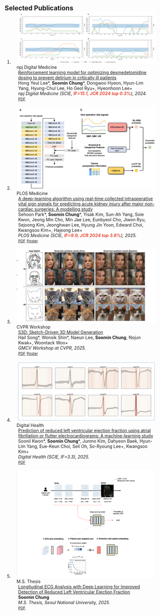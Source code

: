 <h2 id="publications" style="margin: 2px 0px -15px;">Selected Publications</h2>

<div class="publications">
<ol class="bibliography">

<li>
<div class="pub-row">
  <div class="col-sm-3 abbr" style="position: relative;padding-right: 15px;padding-left: 15px;">
    <img src="assets/img/AID.png" class="teaser img-fluid z-depth-1">
    <abbr class="badge">npj Digital Medicine</abbr>
  </div>
  <div class="col-sm-9" style="position: relative;padding-right: 15px;padding-left: 20px;">
    <div class="title"><a href="https://www.nature.com/articles/s41746-024-01335-x">Reinforcement learning model for optimizing dexmedetomidine dosing to prevent delirium in critically ill patients</a></div>
    <div class="author"> Hong Yeul Lee*, <strong>Soomin Chung</strong>*, Dongwoo Hyeon, Hyun-Lim Yang, Hyung-Chul Lee, Ho Geol Ryu+, Hyeonhoon Lee+</div>
    <div class="periodical"><em>npj Digital Medicine (SCIE, <strong><i style="color:#e74d3c">IF=15.1, JCR 2024 top 0.3%</i></strong>), 2024.</em></div>
    <div class="links">
      <a href="assets/files/npj_RL.pdf" class="btn btn-sm z-depth-0" role="button" target="_blank" style="font-size:12px;">PDF</a>
    </div>            
  </div>
</div>
</li> 
<!-- <i style="color:#0b63ce">(co-first)</i>이거색예뻤는데 -->
<br>

<li>
<div class="pub-row">
  <div class="col-sm-3 abbr" style="position: relative;padding-right: 15px;padding-left: 15px;">
    <img src="assets/img/POAKI.png" class="teaser img-fluid z-depth-1">
    <abbr class="badge">PLOS Medicine</abbr>
  </div>
  <div class="col-sm-9" style="position: relative;padding-right: 15px;padding-left: 20px;">
    <div class="title"><a href="https://journals.plos.org/plosmedicine/article?id=10.1371/journal.pmed.1004566">A deep-learning algorithm using real-time collected intraoperative vital sign signals for predicting acute kidney injury after major non-cardiac surgeries: A modelling study</a></div>
    <div class="author">Sehoon Park*, <strong>Soomin Chung</strong>*, Yisak Kim, Sun-Ah Yang, Soie Kwon, Jeong Min Cho, Min Jae Lee, Eunbyeol Cho, Jiwon Ryu, Sejoong Kim, Jeonghwan Lee, Hyung Jin Yoon, Edward Choi, Kwangsoo Kim+, Hajeong Lee+</div>
    <div class="periodical"><em>PLOS Medicine (SCIE, <strong><i style="color:#e74d3c">IF=9.9, JCR 2024 top 3.8%</i></strong>), 2025.</em></div>
    <div class="links">
      <a href="assets/files/PLOS_Med_AKI.pdf" class="btn btn-sm z-depth-0" role="button" target="_blank" style="font-size:12px;">PDF</a>
      <a href="assets/files/AKI_poster.pdf" class="btn btn-sm z-depth-0" role="button" target="_blank" style="font-size:12px;">Poster</a>
    </div>        
  </div>
</div>
</li>

<br>

<li>
<div class="pub-row">
  <div class="col-sm-3 abbr" style="position: relative;padding-right: 15px;padding-left: 15px;">
    <img src="assets/img/S3D.png" class="teaser img-fluid z-depth-1">
    <abbr class="badge">CVPR Workshop</abbr>
  </div>
  <div class="col-sm-9" style="position: relative;padding-right: 15px;padding-left: 20px;">
    <div class="title"><a href="https://arxiv.org/abs/2505.04185">S3D: Sketch-Driven 3D Model Generation</a></div>
    <div class="author">Hail Song*, Wonsik Shin*, Naeun Lee, <strong>Soomin Chung</strong>, Nojun Kwak+, Woontack Woo+</div>
    <div class="periodical"><em>GMCV Workshop at CVPR, 2025.</em></div>
    <div class="links">
      <a href="assets/files/CVPR_S3D.pdf" class="btn btn-sm z-depth-0" role="button" target="_blank" style="font-size:12px;">PDF</a>
      <a href="assets/files/S3D_poster.pdf" class="btn btn-sm z-depth-0" role="button" target="_blank" style="font-size:12px;">Poster</a>
    </div>             
  </div>
</div>
</li>

<br>

<li>
<div class="pub-row">
  <div class="col-sm-3 abbr" style="position: relative;padding-right: 15px;padding-left: 15px;">
    <img src="assets/img/AFibEFNet.png" class="teaser img-fluid z-depth-1">
    <abbr class="badge">Digital Health</abbr>
  </div>
  <div class="col-sm-9" style="position: relative;padding-right: 15px;padding-left: 20px;">
    <div class="title"><a href="https://journals.sagepub.com/doi/full/10.1177/20552076241311460">Prediction of reduced left ventricular ejection fraction using atrial fibrillation or flutter electrocardiograms: A machine-learning study</a></div>
    <div class="author">Soonil Kwon*, <strong>Soomin Chung</strong>*, Junmo Kim, Dahyeon Baek, Hyun-Lim Yang, Eue-Keun Choi, Seil Oh, So-Ryoung Lee+, Kwangsoo Kim+</div>
    <div class="periodical"><em>Digital Health (SCIE, IF=3.3), 2025.</em></div>
    <div class="links">
      <a href="assets/files/Digital_Health_AFib.pdf" class="btn btn-sm z-depth-0" role="button" target="_blank" style="font-size:12px;">PDF</a>
    </div>            
  </div>
</div>
</li>

<br>

<li>
<div class="pub-row">
  <div class="col-sm-3 abbr" style="position: relative;padding-right: 15px;padding-left: 15px;">
    <img src="assets/img/longitudinalECG.png" class="teaser img-fluid z-depth-1">
    <abbr class="badge">M.S. Thesis</abbr>
  </div>
  <div class="col-sm-9" style="position: relative;padding-right: 15px;padding-left: 20px;">
    <div class="title"><a href="https://s-space.snu.ac.kr/handle/10371/221865">Longitudinal ECG Analysis with Deep Learning for Improved Detection of Reduced Left Ventricular Ejection Fraction</a></div>
    <div class="author"><strong>Soomin Chung</strong></div>
    <div class="periodical"><em>M.S. Thesis, Seoul National University, 2025.</em></div>
    <div class="links">
      <a href="assets/files/master_thesis.pdf" class="btn btn-sm z-depth-0" role="button" target="_blank" style="font-size:12px;">PDF</a>
    </div>                
  </div>
</div>
</li>

<br>

</ol>
</div>